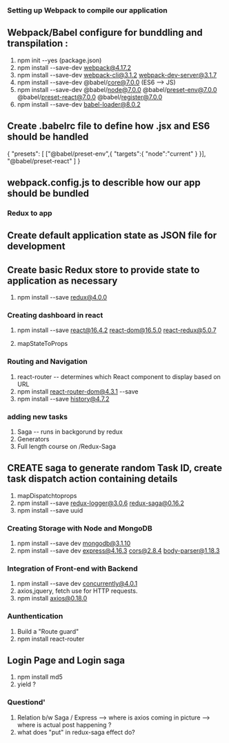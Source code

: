 ### Setting up Webpack to compile our application
## Webpack/Babel configure for bunddling and transpilation : 
1. npm init --yes (package.json)
2. npm install --save-dev webpack@4.17.2
3. npm install --save-dev webpack-cli@3.1.2 webpack-dev-server@3.1.7
4. npm install --save-dev @babel/core@7.0.0 (ES6 --> JS)
5. npm install --save-dev @babel/node@7.0.0 @babel/preset-env@7.0.0 @babel/preset-react@7.0.0 @babel/register@7.0.0
6. npm install --save-dev babel-loader@8.0.2

## Create .babelrc file to define how .jsx and ES6 should be handled
{
    "presets": [
        ["@babel/preset-env",{
            "targets":{
                "node":"current"
            }
        }],
        "@babel/preset-react"
    ]
}

## webpack.config.js to describle how our app should be bundled


### Redux to app
## Create default application state as JSON file for development
## Create basic Redux store to provide state to application as necessary
1. npm install --save redux@4.0.0

### Creating dashboard in react
1. npm install --save react@16.4.2 react-dom@16.5.0 react-redux@5.0.7

2. mapStateToProps

### Routing and Navigation
1. react-router -- determines which React component to display based on URL
2. npm install react-router-dom@4.3.1 --save
3. npm install --save history@4.7.2

### adding new tasks
1. Saga -- runs in backgorund by redux
2. Generators 
3. Full length course on /Redux-Saga

## CREATE saga to generate random Task ID, create task dispatch action containing details
1. mapDispatchtoprops
2. npm install --save redux-logger@3.0.6 redux-saga@0.16.2
3. npm install --save uuid


### Creating Storage with Node and MongoDB
1. npm install --save dev mongodb@3.1.10
2. npm install --save dev express@4.16.3 cors@2.8.4 body-parser@1.18.3

### Integration of Front-end with Backend
1. npm install --save dev concurrently@4.0.1
2. axios,jquery, fetch use for HTTP requests.
3. npm install axios@0.18.0


### Aunthentication
1. Build a "Route guard"
2. npm install react-router
## Login Page and Login saga
1. npm install md5 
2. yield ?




### Questiond'
1. Relation b/w Saga / Express --> where is axios coming in picture 
    --> where is actual post happening ?
2. what does "put" in redux-saga effect do?

